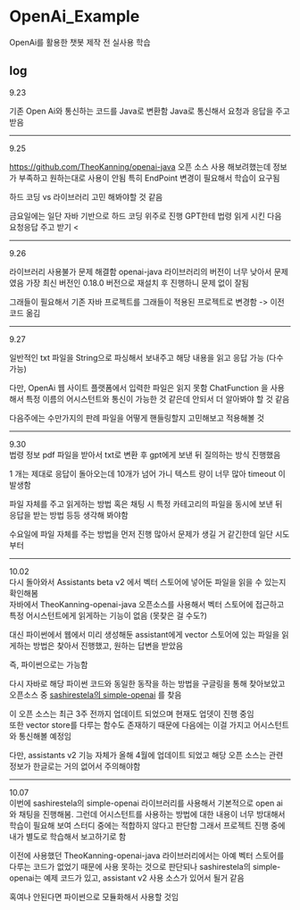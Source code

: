 # OpenAi_Example
OpenAi를 활용한 챗봇 제작 전 실사용 학습


## log
9.23

기존 Open Ai와 통신하는 코드를 Java로 변환함
Java로 통신해서 요청과 응답을 주고 받음

---
9.25

https://github.com/TheoKanning/openai-java
오픈 소스 사용 해보려했는데
정보가 부족하고 원하는대로 사용이 안됨
특히 EndPoint 변경이 필요해서 학습이 요구됨

하드 코딩 vs 라이브러리
고민 해봐야할 것 같음

금요일에는 일단 자바 기반으로 하드 코딩 위주로 진행
GPT한테 법령 읽게 시킨 다음 요청응답 주고 받기 <

---
9.26     

라이브러리 사용불가 문제 해결함
openai-java 라이브러리의 버전이 너무 낮아서 문제였음
가장 최신 버전인 0.18.0 버전으로 재설치 후 진행하니 문제 없이 잘됨

그래들이 필요해서 기존 자바 프로젝트를 그래들이 적용된 프로젝트로 변경함 -> 이전 코드 옮김

---
9.27

일반적인 txt 파일을 String으로 파싱해서 보내주고
해당 내용을 읽고 응답 가능 (다수 가능)

다만, OpenAi 웹 사이트 플랫폼에서 입력한 파일은 읽지 못함
ChatFunction 을 사용해서 특정 이름의 어시스턴트와 통신이 가능한 것 같은데
안되서 더 알아봐야 할 것 같음

다음주에는
수만가지의 판례 파일을 어떻게 핸들링할지 고민해보고 적용해볼 것

---
9.30       
법령 정보 pdf 파일을 받아서 txt로 변환 후 gpt에게 보낸 뒤 질의하는 방식 진행했음

1 개는 제대로 응답이 돌아오는데
10개가 넘어 가니 텍스트 량이 너무 많아 timeout 이 발생함

파일 자체를 주고 읽게하는 방법
혹은 채팅 시 특정 카테고리의 파일을 동시에 보낸 뒤 응답을 받는 방법
등등 생각해 봐야함

수요일에 파일 자체를 주는 방법을 먼저 진행
많아서 문제가 생길 거 같긴한데 일단 시도부터

---
10.02      
다시 돌아와서 Assistants beta v2 에서 벡터 스토어에 넣어둔 파일을 읽을 수 있는지 확인해봄     
자바에서 TheoKanning-openai-java 오픈소스를 사용해서 벡터 스토어에 접근하고 특정 어시스턴트에게 읽게하는 기능이 없음 (못찾은 걸 수도?)     

대신 파이썬에서 웹에서 미리 생성해둔 assistant에게 vector 스토어에 있는 파일을 읽게하는 방법은 찾아서 진행했고, 원하는 답변을 받았음    

즉, 파이썬으로는 가능함     

다시 자바로 해당 파이썬 코드와 동일한 동작을 하는 방법을 구글링을 통해 찾아보았고 오픈소스 중 [sashirestela의 simple-openai](https://github.com/sashirestela/simple-openai) 를 찾음     

이 오픈 소스는 최근 3주 전까지 업데이트 되었으며 현재도 업뎃이 진행 중임       
또한 vector store를 다루는 함수도 존재하기 때문에 다음에는 이걸 가지고 어시스턴트와 통신해볼 예정임     

다만, assistants v2 기능 자체가 올해 4월에 업데이트 되었고 해당 오픈 소스는 관련 정보가 한글로는 거의 없어서 주의해야함

---
10.07       
이번에 sashirestela의 simple-openai 라이브러리를 사용해서 기본적으로 open ai 와 채팅을 진행해봄.
그런데 어시스턴트를 사용하는 방법에 대한 내용이 너무 방대해서 학습이 필요해 보여 스터디 중에는 적합하지 않다고 판단함
그래서 프로젝트 진행 중에 내가 별도로 학습해서 보고하기로 함

이전에 사용했던 TheoKanning-openai-java 라이브러리에서는 아예 벡터 스토어를 다루는 코드가 없었기 때문에 사용 못하는 것으로 판단되나
sashirestela의 simple-openai는 예제 코드가 있고, assistant v2 사용 소스가 있어서 될거 같음

혹여나 안된다면 파이썬으로 모듈화해서 사용할 것임
